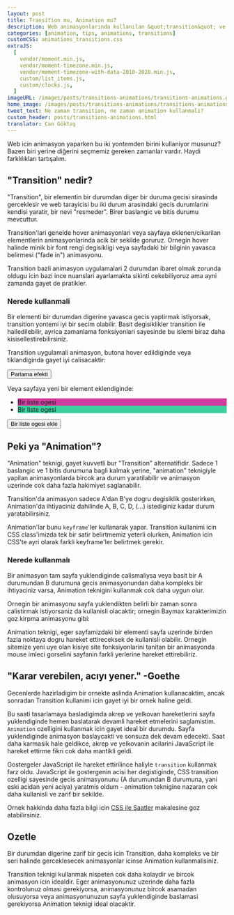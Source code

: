 ```yaml
---
layout: post
title: Transition mu, Animation mu?
description: Web animasyonlarında kullanılan &quot;transition&quot; ve &quot;animation&quot; &ouml;zelliklerinin farklılıkları.
categories: [animation, tips, animations, transitions]
customCSS: animations_transitions.css
extraJS:
  [
    vendor/moment.min.js,
    vendor/moment-timezone.min.js,
    vendor/moment-timezone-with-data-2010-2020.min.js,
    custom/list_items.js,
    custom/clocks.js,
  ]
imageURL: /images/posts/transitions-animations/transitions-animations.gif
home_image: /images/posts/transitions-animations/transitions-animations.png
tweet_text: Ne zaman transition, ne zaman animation kullanmali?
custom_header: posts/transitions-animations.html
translator: Can Göktaş
---
```


Web icin animasyon yaparken bu iki yontemden birini kullaniyor musunuz? Bazen biri yerine diğerini se&ccedil;memiz gereken zamanlar vardır. Haydi farklılıkları tartışalım.

## &quot;Transition&quot; nedir?

&quot;Transition&quot;, bir elementin bir durumdan diger bir duruma gecisi sirasinda gerceklesir ve web tarayicisi bu iki durum arasindaki gecis durumlarini kendisi yaratir, bir nevi &quot;resmeder&quot;. Birer baslangic ve bitis durumu mevcuttur.

Transition'lari genelde hover animasyonlari veya sayfaya eklenen/cikarilan elementlerin animasyonlarinda acik bir sekilde goruruz. Ornegin hover halinde minik bir font rengi degisikligi veya sayfadaki bir bilginin yavasca belirmesi (&quot;fade in&quot;) animasyonu.

Transition bazli animasyon uygulamalari 2 durumdan ibaret olmak zorunda oldugu icin bazi ince nuanslari ayarlamakta sikinti cekebiliyoruz ama ayni zamanda gayet de pratikler.

### Nerede kullanmali

Bir elementi bir durumdan digerine yavasca gecis yaptirmak istiyorsak, transition yontemi iyi bir secim olabilir. Basit degisiklikler transition ile halledilebilir, ayrica zamanlama fonksiyonlari sayesinde bu islemi biraz daha kisisellestirebilirsiniz.

Transition uygulamali animasyon, butona hover edildiginde veya tiklandiginda gayet iyi calisacaktir:

<section class="shiny demo-container tap-to-activate"><button>Parlama efekti</button></section>

Veya sayfaya yeni bir element eklendiginde:

<section class="add-to-list swing demo-container">
<ul><li class="show" style="background-color: #d13c9e;">Bir liste ogesi</li><li class="show" style="background-color: #3cd19e;">Bir liste ogesi</li>
</ul>
<button>Bir liste ogesi ekle</button></section>

## Peki ya &quot;Animation&quot;?

&quot;Animation&quot; teknigi, gayet kuvvetli bur &quot;Transition&quot; alternatifidir. Sadece 1 baslangic ve 1 bitis durumuna bagli kalmak yerine, &quot;animation&quot; teknigiyle yapilan animasyonlarda bircok ara durum yaratilabilir ve animasyon uzerinde cok daha fazla hakimiyet saglanabilir.

Transition'da animasyon sadece A'dan B'ye dogru degisiklik gosterirken, Animation'da ihtiyaciniz dahilinde A, B, C, D, (...) istediginiz kadar durum yaratabilirsiniz.

Animation'lar bunu `keyframe`'ler kullanarak yapar. Transition kullanimi icin CSS class'imizda tek bir satir belirtmemiz yeterli olurken, Animation icin CSS'te ayri olarak farkli keyframe'ler belirtmek gerekir.

### Nerede kullanmalı

Bir animasyon tam sayfa yuklendiginde calismaliysa veya basit bir A durumundan B durumuna gecis animasyonundan daha kompleks bir ihtiyaciniz varsa, Animation teknigini kullanmak cok daha uygun olur.&nbsp;

Ornegin bir animasyonu sayfa yuklendikten belirli bir zaman sonra calistirmak istiyorsaniz da kullanisli olacaktir; ornegin Baymax karakterimizin goz kirpma animasyonu gibi:

<section class="demo-container baymax-container"><a href="http://codepen.io/donovanh/full/ZYaMjw/" class="baymax"></a></section>

Animation teknigi, eger sayfamizdaki bir elementi sayfa uzerinde birden fazla noktaya dogru hareket ettireceksek de kullanisli olabilir. Ornegin sitemize yeni uye olan kisiye site fonksiyonlarini tanitan bir animasyonda mouse imleci gorselini sayfanin farkli yerlerine hareket ettirebiliriz.

## &quot;Karar verebilen, acıyı yener.&quot; -Goethe

Gecenlerde hazirladigim bir ornekte aslinda Animation kullanacaktim, ancak sonradan Transition kullanimi icin gayet iyi bir ornek haline geldi.

<div class="demo-container clocks single local bounce"> <article class="clock station"><div class="hours-container"> <div class="hours angled"></div> </div> <div class="minutes-container"> <div class="minutes angled"></div> </div> <div class="seconds-container"> <div class="seconds"></div> </div> </article></div>

Bu saati tasarlamaya basladigimda akrep ve yelkovan hareketlerini sayfa yuklendiginde hemen baslatarak devamli hareket etmelerini saglamistim. `Animation` ozelligini kullanmak icin gayet ideal bir durumdu. Sayfa yuklendiginde animasyon baslaycakti ve sonsuza dek devam edecekti. Saat daha karmasik hale geldikce, akrep ve yelkovanin acilarini JavaScript ile hareket ettirme fikri cok daha mantikli geldi.

Gostergeler JavaScript ile hareket ettirilince haliyle `transition` kullanmak farz oldu. JavaScript ile gostergenin acisi her degistiginde, CSS transition ozelligi sayesinde gecis animasyonunu&nbsp;(A durumundan B durumuna, yani eski acidan yeni aciya)&nbsp;yaratmis&nbsp;oldum - animation teknigine nazaran cok daha kullanisli ve zarif bir sekilde.

Ornek hakkinda daha fazla bilgi icin [CSS ile Saatler](/clocks/) makalesine goz atabilirsiniz.

## Ozetle

Bir durumdan digerine zarif bir gecis icin Transition, daha kompleks ve bir seri halinde gerceklesecek animasyonlar icinse Animation kullanmalisiniz.

Transition teknigi kullanmak nispeten cok daha kolaydir ve bircok animasyon icin idealdir. Eger animasyonunuz uzerinde daha fazla kontrolunuz olmasi gerekiyorsa, animasyonunuz bircok asamadan olusuyorsa veya animasyonunuzun sayfa yuklendiginde baslamasi gerekiyorsa Animation teknigi ideal olacaktir.
